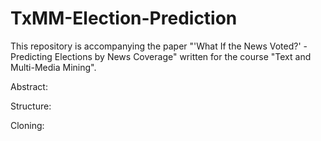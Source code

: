 # TxMM-Election-Prediction

This repository is accompanying the paper "'What If the News Voted?' - Predicting Elections by News Coverage" written for the course "Text and Multi-Media Mining". 

Abstract: 

Structure:

Cloning: 

